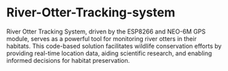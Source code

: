 # River-Otter-Tracking-system
River Otter Tracking System, driven by the ESP8266 and NEO-6M GPS  module, serves as a powerful tool for monitoring river otters in their habitats. This code-based  solution facilitates wildlife conservation efforts by providing real-time location data, aiding  scientific research, and enabling informed decisions for habitat preservation.
